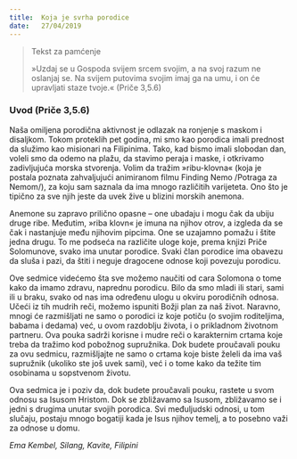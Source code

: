 ```yaml
---
title:  Koja je svrha porodice
date:   27/04/2019
---
```


> <p>Tekst za pamćenje</p>
> »Uzdaj se u Gospoda svijem srcem svojim, a na svoj razum ne oslanjaj se. Na svijem putovima svojim imaj ga na umu, i on će upravljati staze tvoje.« (Priče 3,5.6)

### Uvod (Priče 3,5.6)

Naša omiljena porodična aktivnost je odlazak na ronjenje s maskom i disaljkom. Tokom proteklih pet godina, mi smo kao porodica imali prednost da služimo kao misionari na Filipinima. Tako, kad bismo imali slobodan dan, voleli smo da odemo na plažu, da stavimo peraja i maske, i otkrivamo zadivljujuća morska stvorenja. Volim da tražim »ribu-klovna« (koja je postala poznata zahvaljujući animiranom filmu Finding Nemo /Potraga za Nemom/), za koju sam saznala da ima mnogo različitih varijeteta. Ono što je tipično za sve njih jeste da uvek žive u blizini morskih anemona.

Anemone su zapravo prilično opasne – one ubadaju i mogu čak da ubiju druge ribe. Međutim, »riba klovn« je imuna na njihov otrov, a izgleda da se čak i nastanjuje među njihovim pipcima. One se uzajamno pomažu i štite jedna drugu. To me podseća na različite uloge koje, prema knjizi Priče Solomunove, svako ima unutar porodice. Svaki član porodice ima obavezu da sluša i pazi, da štiti i neguje dragocene odnose koji povezuju porodicu.

Ove sedmice videćemo šta sve možemo naučiti od cara Solomona o tome kako da imamo zdravu, naprednu porodicu. Bilo da smo mladi ili stari, sami ili u braku, svako od nas ima određenu ulogu u okviru porodičnih odnosa. Učeći iz tih mudrih reči, možemo ispuniti Božji plan za naš život. Naravno, mnogi će razmišljati ne samo o porodici iz koje potiču (o svojim roditeljima, babama i dedama) već, u ovom razdoblju života, i o prikladnom životnom partneru. Ova pouka sadrži korisne i mudre reči o karakternim crtama koje treba da tražimo kod pobožnog supružnika. Dok budete proučavali pouku za ovu sedmicu, razmišljajte ne samo o crtama koje biste želeli da ima vaš supružnik (ukoliko ste još uvek sami), već i o tome kako da težite tim osobinama  u sopstvenom životu.

Ova sedmica je i poziv da, dok budete proučavali pouku, rastete u svom odnosu sa Isusom Hristom. Dok se zbližavamo sa Isusom, zbližavamo se i jedni s drugima unutar svojih porodica. Svi međuljudski odnosi, u tom slučaju, postaju mnogo bogatiji kada je Isus njihov temelj, a to posebno važi za odnose u domu.  

_Ema Kembel, Silang, Kavite, Filipini_
